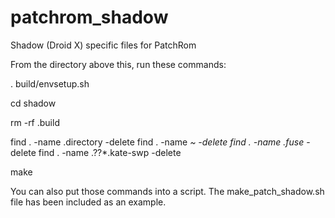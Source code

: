 patchrom_shadow
===============

Shadow (Droid X) specific files for PatchRom

From the directory above this, run these commands:


. build/envsetup.sh

cd shadow

rm -rf .build

find . -name .directory -delete
find . -name *~ -delete
find . -name .fuse* -delete
find . -name .??*.kate-swp -delete

make

You can also put those commands into a script.  The make_patch_shadow.sh file has been included as an example.


